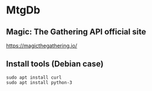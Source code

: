 # MtgDb

## Magic: The Gathering API official site
https://magicthegathering.io/

## Install tools (Debian case)
```
sudo apt install curl
sudo apt install python-3
```
